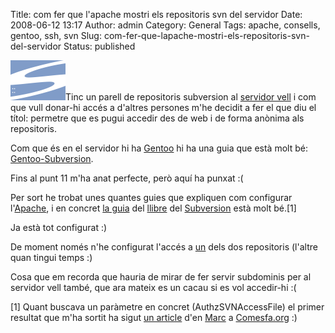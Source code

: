 Title: com fer que l'apache mostri els repositoris svn del servidor
Date: 2008-06-12 13:17
Author: admin
Category: General
Tags: apache, consells, gentoo, ssh, svn
Slug: com-fer-que-lapache-mostri-els-repositoris-svn-del-servidor
Status: published

<img src="./wp-content/uploads/2008/01/subversion.png" data-align="right" alt="logotip del Subversion" />Tinc un parell de repositoris subversion al <a href="http://badall.net:81" target="_blank" rel="noopener">servidor vell</a> i com que vull donar-hi accés a d'altres persones m'he decidit a fer el que diu el títol: permetre que es pugui accedir des de web i de forma anònima als repositoris.

Com que és en el servidor hi ha <a href="http://www.gentoo.org" target="_blank" rel="noopener">Gentoo</a> hi ha una guia que està molt bé: <a href="http://www.rockfloat.com/howto/gentoo-subversion.html" target="_blank" rel="noopener">Gentoo-Subversion</a>.

Fins al punt 11 m'ha anat perfecte, però aquí ha punxat :(

Per sort he trobat unes quantes guies que expliquen com configurar l'<a href="http://httpd.apache.org" target="_blank" rel="noopener">Apache</a>, i en concret <a href="http://svnbook.red-bean.com/en/1.1/ch06s04.html" target="_blank" rel="noopener">la guia</a> del <a href="http://svnbook.red-bean.com/" target="_blank" rel="noopener">llibre</a> del <a href="http://subversion.tigris.org/" target="_blank" rel="noopener">Subversion</a> està molt bé.\[1\]

Ja està tot configurat :)

De moment només n'he configurat l'accés a <a href="http://badall.net:81/svn/damn-ob/" target="_blank" rel="noopener">un</a> dels dos repositoris (l'altre quan tingui temps :)

Cosa que em recorda que hauria de mirar de fer servir subdominis per al servidor vell també, que ara mateix es un cacau si es vol accedir-hi :(

\[1\] Quant buscava un paràmetre en concret (AuthzSVNAccessFile) el primer resultat que m'ha sortit ha sigut <a href="http://www.comesfa.org/ca/node/1159" target="_blank" rel="noopener">un article</a> d'en <a href="http://www.majomo.com" target="_blank" rel="noopener">Marc</a> a <a href="http://www.comesfa.org" target="_blank" rel="noopener">Comesfa.org</a> :)
